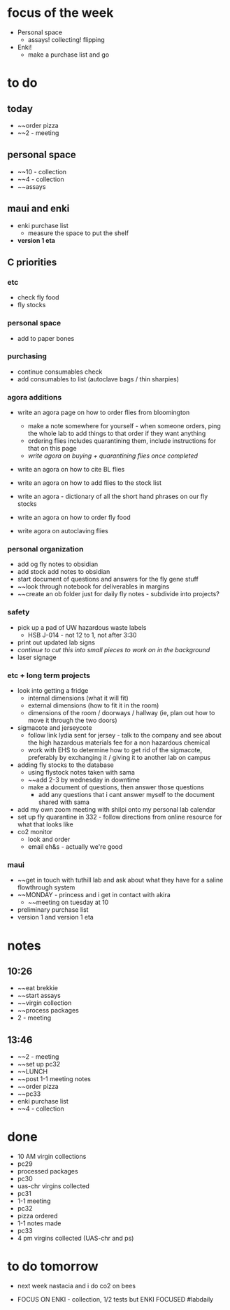 # focus of the week
- Personal space
	- assays! collecting! flipping
- Enki!
	- make a purchase list and go

# to do 
## today
- ~~order pizza
- ~~2 - meeting
## personal space
- ~~10 - collection
- ~~4 - collection
- ~~assays
## maui and enki
- enki purchase list
	- measure the space to put the shelf
- **version 1 eta**

## C priorities 

### etc
- check fly food
- fly stocks
### personal space
- add to paper bones
### purchasing
- continue consumables check
- add consumables to list (autoclave bags / thin sharpies)
### agora additions
- write an agora page on how to order flies from bloomington 
	- make a note somewhere for yourself - when someone orders, ping the whole lab to add things to that order if they want anything
	- ordering flies includes quarantining them, include instructions for that on this page
	- *write agora on buying + quarantining flies once completed*

- write an agora on how to cite BL flies
- write an agora on how to add flies to the stock list

- write an agora - dictionary of all the short hand phrases on our fly stocks

- write an agora on how to order fly food
- write agora on autoclaving flies

### personal organization
- add og fly notes to obsidian
- add stock add notes to obsidian
- start document of questions and answers for the fly gene stuff
- ~~look through notebook for deliverables in margins
- ~~create an ob folder just for daily fly notes - subdivide into projects?
### safety
- pick up a pad of UW hazardous waste labels 
	- HSB J-014 - not 12 to 1, not after 3:30
- print out updated lab signs
- *continue to cut this into small pieces to work on in the background*
- laser signage

### etc + long term projects
- look into getting a fridge
	- internal dimensions (what it will fit)
	- external dimensions (how to fit it in the room)
	- dimensions of the room / doorways / hallway (ie, plan out how to move it through the two doors)
- sigmacote and jerseycote
	- follow link lydia sent for jersey - talk to the company and see about the high hazardous materials fee for a non hazardous chemical
	- work with EHS to determine how to get rid of the sigmacote, preferably by exchanging it / giving it to another lab on campus
- adding fly stocks to the database
	- using flystock notes taken with sama 
	- ~~add 2-3 by wednesday in downtime
	- make a document of questions, then answer those questions
		- add any questions that i cant answer myself to the document shared with sama
- add my own zoom meeting with shilpi onto my personal lab calendar 
- set up fly quarantine in 332 - follow directions from online resource for what that looks like
- co2 monitor
	- look and order
	- email eh&s - actually we're good
### maui
- ~~get in touch with tuthill lab and ask about what they have for a saline flowthrough system
- ~~MONDAY - princess and i get in contact with akira
	- ~~meeting on tuesday at 10
- preliminary purchase list
- version 1 and version 1 eta

# notes
## 10:26
- ~~eat brekkie
- ~~start assays
- ~~virgin collection
- ~~process packages
- 2 - meeting
## 13:46
- ~~2 - meeting
- ~~set up pc32
- ~~LUNCH
- ~~post 1-1 meeting notes
- ~~order pizza
- ~~pc33
- enki purchase list
- ~~4 - collection
# done
- 10 AM virgin collections
- pc29
- processed packages
- pc30
- uas-chr virgins collected
- pc31
- 1-1 meeting
- pc32
- pizza ordered
- 1-1 notes made
- pc33
- 4 pm virgins collected (UAS-chr and ps) 
# to do tomorrow
- next week nastacia and i do co2 on bees

- FOCUS ON ENKI - collection, 1/2 tests but ENKI FOCUSED
#labdaily 